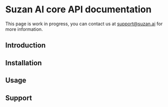 # Suzan AI core API documentation
This page is work in progress, you can contact us at support@suzan.ai for more information.

## Introduction
## Installation
## Usage
## Support 
